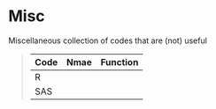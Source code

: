# Misc
Miscellaneous collection of codes that are (not) useful 


> | Code     | Nmae     |Function|
> | -------- | -------- |--------|
> | R        |          |        |
> | SAS      |          |        |

